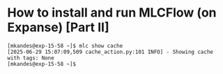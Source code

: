 # How to install and run MLCFlow (on Expanse) [Part II]

```
[mkandes@exp-15-58 ~]$ mlc show cache
[2025-06-29 15:07:09,509 cache_action.py:101 INFO] - Showing cache with tags: None
[mkandes@exp-15-58 ~]$
```
